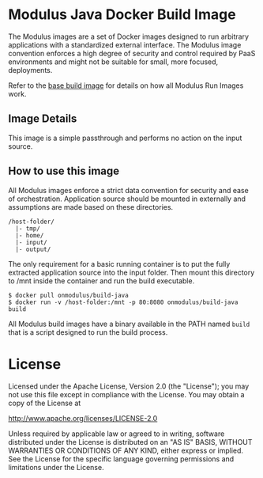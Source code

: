 # Modulus Java Docker Build Image
The Modulus images are a set of Docker images designed to run arbitrary applications with a standardized external interface. The Modulus image convention enforces a high degree of security and control required by PaaS environments and might not be suitable for small, more focused, deployments.

Refer to the [base build image](https://github.com/onmodulus/docker-build-base) for details on how all Modulus Run Images work.

## Image Details
This image is a simple passthrough and performs no action on the input source.

## How to use this image
All Modulus images enforce a strict data convention for security and ease of orchestration. Application source should be mounted in externally and assumptions are made based on these directories.

``` text
/host-folder/
  |- tmp/
  |- home/
  |- input/
  |- output/
```

The only requirement for a basic running container is to put the fully extracted application source into the input folder. Then mount this directory to /mnt inside the container and run the build executable.

``` text
$ docker pull onmodulus/build-java
$ docker run -v /host-folder:/mnt -p 80:8080 onmodulus/build-java build
```

All Modulus build images have a binary available in the PATH named `build` that is a script designed to run the build process.

# License
Licensed under the Apache License, Version 2.0 (the "License"); you may not use this file except in compliance with the License. You may obtain a copy of the License at

http://www.apache.org/licenses/LICENSE-2.0

Unless required by applicable law or agreed to in writing, software distributed under the License is distributed on an "AS IS" BASIS, WITHOUT WARRANTIES OR CONDITIONS OF ANY KIND, either express or implied. See the License for the specific language governing permissions and limitations under the License.


